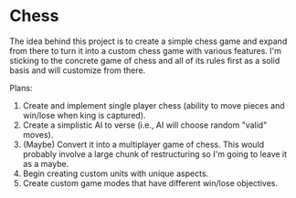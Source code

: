 # Chess

The idea behind this project is to create a simple chess game and expand from there to turn it into a custom chess game with various features.
I'm sticking to the concrete game of chess and all of its rules first as a solid basis and will customize from there.

Plans:
1. Create and implement single player chess (ability to move pieces and win/lose when king is captured).
2. Create a simplistic AI to verse (i.e., AI will choose random "valid" moves).
3. (Maybe) Convert it into a multiplayer game of chess. This would probably involve a large chunk of restructuring so I'm going to leave it as a maybe.
4. Begin creating custom units with unique aspects.
5. Create custom game modes that have different win/lose objectives.
